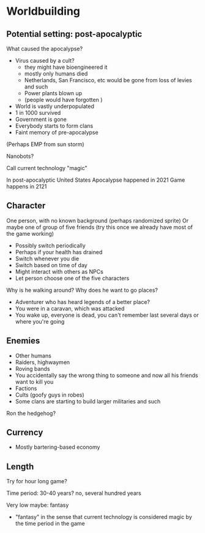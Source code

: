 # Worldbuilding

## Potential setting: post-apocalyptic

What caused the apocalypse?
 * Virus caused by a cult?
     - they might have bioengineered it
     - mostly only humans died
     - Netherlands, San Francisco, etc would be gone from loss of levies and such
     - Power plants blown up
     - (people would have forgotten )
 * World is vastly underpopulated
 * 1 in 1000 survived
 * Government is gone
 * Everybody starts to form clans
 * Faint memory of pre-apocalypse

(Perhaps EMP from sun storm)

Nanobots?

Call current technology "magic"

In post-apocalyptic United States
Apocalypse happened in 2021
Game happens in 2121

## Character
One person, with no known background (perhaps randomized sprite)
Or maybe one of group of five friends (try this once we already have most of the game working)
 * Possibly switch periodically
 * Perhaps if your health has drained
 * Switch whenever you die
 * Switch based on time of day
 * Might interact with others as NPCs
 * Let person choose one of the five characters

Why is he walking around? Why does he want to go places?
 * Adventurer who has heard legends of a better place?
 * You were in a caravan, which was attacked
 * You wake up, everyone is dead, you can't remember last several days or where you're going

## Enemies

 * Other humans
 * Raiders, highwaymen
 * Roving bands
 * You accidentally say the wrong thing to someone and now all his friends want to kill you
 * Factions
 * Cults (goofy guys in robes)
 * Some clans are starting to build larger militaries and such

Ron the hedgehog?

## Currency
 * Mostly bartering-based economy


## Length
Try for hour long game?


Time period: 30-40 years? no, several hundred years

Very low maybe: fantasy
 * "fantasy" in the sense that current technology is considered magic by the time period in the game

